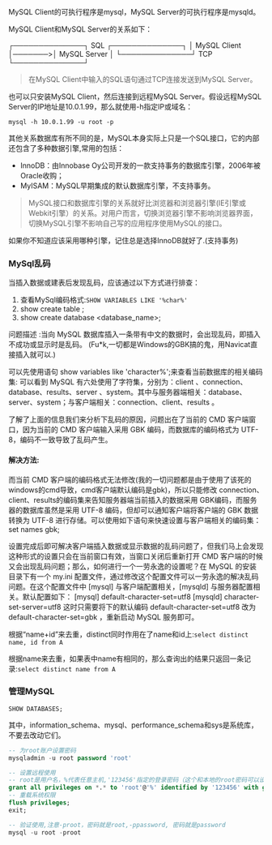 MySQL Client的可执行程序是mysql，MySQL Server的可执行程序是mysqld。

MySQL Client和MySQL Server的关系如下：

┌──────────────┐  SQL   ┌──────────────┐
│ MySQL Client │───────>│ MySQL Server │
└──────────────┘  TCP   └──────────────┘

>在MySQL Client中输入的SQL语句通过TCP连接发送到MySQL Server。

也可以只安装MySQL Client，然后连接到远程MySQL Server。假设远程MySQL Server的IP地址是10.0.1.99，那么就使用-h指定IP或域名：

`mysql -h 10.0.1.99 -u root -p`

其他关系数据库有所不同的是，MySQL本身实际上只是一个SQL接口，它的内部还包含了多种数据引擎,常用的包括：

* InnoDB：由Innobase Oy公司开发的一款支持事务的数据库引擎，2006年被Oracle收购；
* MyISAM：MySQL早期集成的默认数据库引擎，不支持事务。

>MySQL接口和数据库引擎的关系就好比浏览器和浏览器引擎(IE引擎或Webkit引擎）的关系。对用户而言，切换浏览器引擎不影响浏览器界面，切换MySQL引擎不影响自己写的应用程序使用MySQL的接口。

如果你不知道应该采用哪种引擎，记住总是选择InnoDB就好了.(支持事务)

### MySql乱码

当插入数据或建表后发现乱码，应该通过以下方式进行排查：

1. 查看MySql编码格式:`SHOW VARIABLES LIKE '%char%'`
2. show create table <table-name>;
3. show create database <database_name>;

问题描述 :当向 MySQL 数据库插入一条带有中文的数据时，会出现乱码，即插入不成功或显示时是乱码。
(Fu*k,一切都是Windows的GBK搞的鬼，用Navicat直接插入就可以.)

可以先使用语句 show variables like 'character%';来查看当前数据库的相关编码集:
可以看到 MySQL 有六处使用了字符集，分别为：client 、connection、database、results、server 、system。其中与服务器端相关：database、server、system；与客户端相关：connection、client、results 。

了解了上面的信息我们来分析下乱码的原因，问题出在了当前的 CMD 客户端窗口，因为当前的 CMD 客户端输入采用 GBK 编码，而数据库的编码格式为 UTF-8，编码不一致导致了乱码产生。

#### 解决方法:

而当前 CMD 客户端的编码格式无法修改(我的一切问题都是由于使用了该死的windows的cmd导致，cmd客户端默认编码是gbk)，所以只能修改 connection、 client、results的编码集来告知服务器端当前插入的数据采用 GBK编码，而服务器的数据库虽然是采用 UTF-8 编码，但却可以通知客户端将客户端的 GBK 数据转换为 UTF-8 进行存储。可以使用如下语句来快速设置与客户端相关的编码集：set names gbk;

设置完成后即可解决客户端插入数据或显示数据的乱码问题了，但我们马上会发现这种形式的设置只会在当前窗口有效，当窗口关闭后重新打开 CMD 客户端的时候又会出现乱码问题；那么，如何进行一个一劳永逸的设置呢？在 MySQL 的安装目录下有一个 my.ini 配置文件，通过修改这个配置文件可以一劳永逸的解决乱码问题。在这个配置文件中 [mysql] 与客户端配置相关，[mysqld] 与服务器配置相关。默认配置如下： 
[mysql] 
default-character-set=utf8 
[mysqld] 
character-set-server=utf8 
这时只需要将下的默认编码 default-character-set=utf8 改为 default-character-set=gbk ，重新启动 MySQL 服务即可。

根据“name+id”来去重，distinct同时作用在了name和id上:`select distinct name, id from A`

根据name来去重，如果表中name有相同的，那么查询出的结果只返回一条记录:`select distinct name from A`

### 管理MySQL

`SHOW DATABASES;`

其中，information_schema、mysql、performance_schema和sys是系统库，不要去改动它们。

```sql
-- 为root账户设置密码
mysqladmin -u root password 'root'

-- 设置远程使用
-- root是用户名，%代表任意主机,'123456'指定的登录密码（这个和本地的root密码可以设置不同的，互不影响.
grant all privileges on *.* to 'root'@'%' identified by '123456' with grant option;
-- 重载系统权限
flush privileges;
exit;

-- 验证使用,注意-proot，密码就是root,-ppassword, 密码就是password
mysql -u root -proot
```

